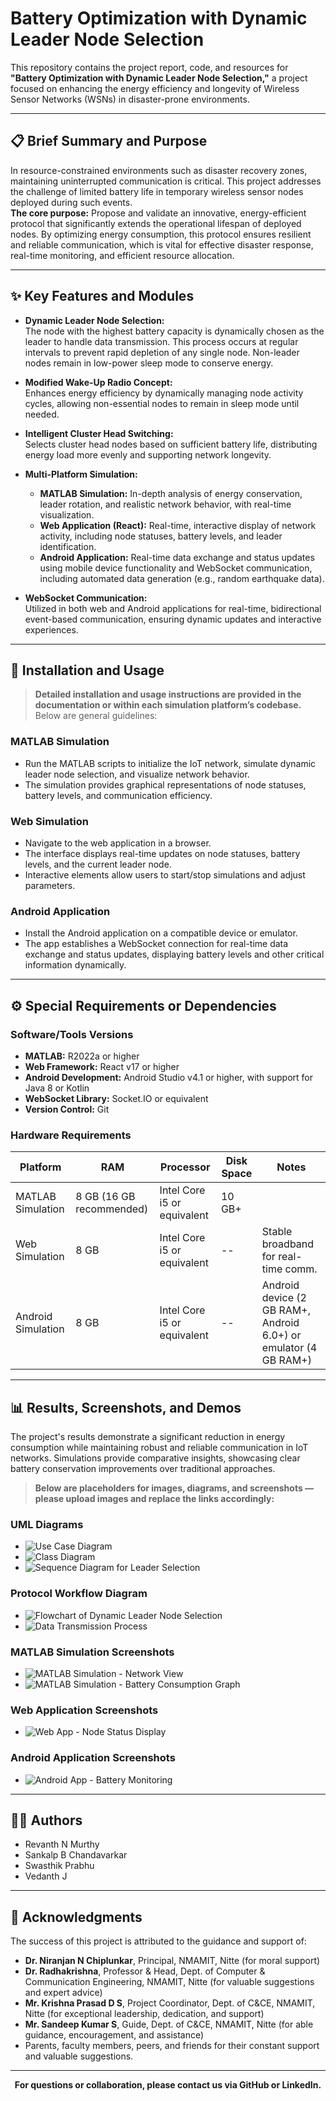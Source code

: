 # Battery Optimization with Dynamic Leader Node Selection

This repository contains the project report, code, and resources for **"Battery Optimization with Dynamic Leader Node Selection,"** a project focused on enhancing the energy efficiency and longevity of Wireless Sensor Networks (WSNs) in disaster-prone environments.

---

## 📋 Brief Summary and Purpose

In resource-constrained environments such as disaster recovery zones, maintaining uninterrupted communication is critical. This project addresses the challenge of limited battery life in temporary wireless sensor nodes deployed during such events.  
**The core purpose:** Propose and validate an innovative, energy-efficient protocol that significantly extends the operational lifespan of deployed nodes. By optimizing energy consumption, this protocol ensures resilient and reliable communication, which is vital for effective disaster response, real-time monitoring, and efficient resource allocation.

---

## ✨ Key Features and Modules

- **Dynamic Leader Node Selection:**  
  The node with the highest battery capacity is dynamically chosen as the leader to handle data transmission. This process occurs at regular intervals to prevent rapid depletion of any single node. Non-leader nodes remain in low-power sleep mode to conserve energy.

- **Modified Wake-Up Radio Concept:**  
  Enhances energy efficiency by dynamically managing node activity cycles, allowing non-essential nodes to remain in sleep mode until needed.

- **Intelligent Cluster Head Switching:**  
  Selects cluster head nodes based on sufficient battery life, distributing energy load more evenly and supporting network longevity.

- **Multi-Platform Simulation:**  
  - **MATLAB Simulation:** In-depth analysis of energy conservation, leader rotation, and realistic network behavior, with real-time visualization.
  - **Web Application (React):** Real-time, interactive display of network activity, including node statuses, battery levels, and leader identification.
  - **Android Application:** Real-time data exchange and status updates using mobile device functionality and WebSocket communication, including automated data generation (e.g., random earthquake data).

- **WebSocket Communication:**  
  Utilized in both web and Android applications for real-time, bidirectional event-based communication, ensuring dynamic updates and interactive experiences.

---

## 🚀 Installation and Usage

> **Detailed installation and usage instructions are provided in the documentation or within each simulation platform’s codebase.**  
> Below are general guidelines:

### MATLAB Simulation
- Run the MATLAB scripts to initialize the IoT network, simulate dynamic leader node selection, and visualize network behavior.
- The simulation provides graphical representations of node statuses, battery levels, and communication efficiency.

### Web Simulation
- Navigate to the web application in a browser.
- The interface displays real-time updates on node statuses, battery levels, and the current leader node.
- Interactive elements allow users to start/stop simulations and adjust parameters.

### Android Application
- Install the Android application on a compatible device or emulator.
- The app establishes a WebSocket connection for real-time data exchange and status updates, displaying battery levels and other critical information dynamically.

---

## ⚙️ Special Requirements or Dependencies

### Software/Tools Versions
- **MATLAB:** R2022a or higher
- **Web Framework:** React v17 or higher
- **Android Development:** Android Studio v4.1 or higher, with support for Java 8 or Kotlin
- **WebSocket Library:** Socket.IO or equivalent
- **Version Control:** Git

### Hardware Requirements

| Platform            | RAM         | Processor             | Disk Space   | Notes                                  |
|---------------------|-------------|-----------------------|--------------|----------------------------------------|
| MATLAB Simulation   | 8 GB (16 GB recommended) | Intel Core i5 or equivalent | 10 GB+       |                                        |
| Web Simulation      | 8 GB        | Intel Core i5 or equivalent | --           | Stable broadband for real-time comm.   |
| Android Simulation  | 8 GB        | Intel Core i5 or equivalent | --           | Android device (2 GB RAM+, Android 6.0+) or emulator (4 GB RAM+) |

---

## 📊 Results, Screenshots, and Demos

The project's results demonstrate a significant reduction in energy consumption while maintaining robust and reliable communication in IoT networks. Simulations provide comparative insights, showcasing clear battery conservation improvements over traditional approaches.

> **Below are placeholders for images, diagrams, and screenshots — please upload images and replace the links accordingly:**



### UML Diagrams
- ![Use Case Diagram](screenshots/useCase_diagram.jpg)
- ![Class Diagram](images/class_diagram.png)
- ![Sequence Diagram for Leader Selection](screenshots/sequential_diagram.jpg)

### Protocol Workflow Diagram
- ![Flowchart of Dynamic Leader Node Selection](screenshots/matlab_flow_diargam.jpg)
- ![Data Transmission Process](screenshots/FLOW_CHART.jpg)

### MATLAB Simulation Screenshots
- ![MATLAB Simulation - Network View](screenshots/matlab_network_view.png)
- ![MATLAB Simulation - Battery Consumption Graph](screenshots/matlab_battery_graph.png)

### Web Application Screenshots
- ![Web App - Node Status Display](screenshots/web_simulation.jpg)

### Android Application Screenshots
- ![Android App - Battery Monitoring](screenshots/Android_simualtion_sink.jpg)

<!-- 
### Comparative Results Graphs/Charts
- ![Energy Consumption Comparison Graph](images/energy_comparison.png)
- ![Network Lifetime Improvement Chart](images/network_lifetime_chart.png)
-->


---

## 👨‍💻 Authors

- Revanth N Murthy  
- Sankalp B Chandavarkar  
- Swasthik Prabhu  
- Vedanth J

---

## 🙏 Acknowledgments

The success of this project is attributed to the guidance and support of:

- **Dr. Niranjan N Chiplunkar**, Principal, NMAMIT, Nitte (for moral support)
- **Dr. Radhakrishna**, Professor & Head, Dept. of Computer & Communication Engineering, NMAMIT, Nitte (for valuable suggestions and expert advice)
- **Mr. Krishna Prasad D S**, Project Coordinator, Dept. of C&CE, NMAMIT, Nitte (for exceptional leadership, dedication, and support)
- **Mr. Sandeep Kumar S**, Guide, Dept. of C&CE, NMAMIT, Nitte (for able guidance, encouragement, and assistance)
- Parents, faculty members, peers, and friends for their constant support and valuable suggestions.

---

<p align="center"><b>For questions or collaboration, please contact us via GitHub or LinkedIn.</b></p>

